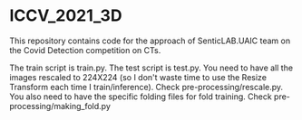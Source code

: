 # ICCV_2021_3D
This repository contains code for the approach of SenticLAB.UAIC team on the Covid Detection competition on CTs.

The train script is train.py.
The test script is test.py.
You need to have all the images rescaled to 224X224 (so I don't waste time to use the Resize Transform each time I train/inference). Check pre-processing/rescale.py.
You also need to have the specific folding files for fold training. Check pre-processing/making_fold.py
